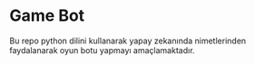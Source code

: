 # Game Bot
Bu repo python dilini kullanarak yapay zekanında nimetlerinden faydalanarak oyun botu yapmayı amaçlamaktadır.
